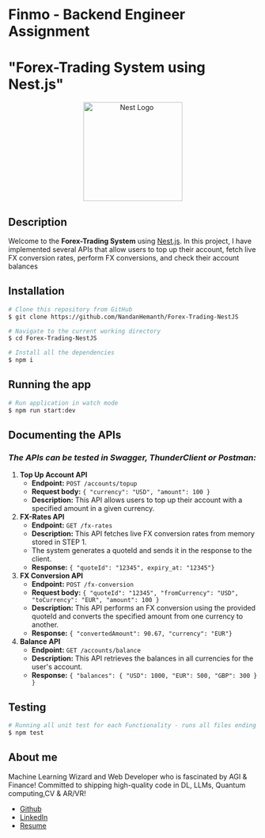# Finmo - Backend Engineer Assignment
# "Forex-Trading System using Nest.js"
<p align="center">
  <a href="http://nestjs.com/" target="blank"><img src="https://nestjs.com/img/logo-small.svg" width="200" alt="Nest Logo" /></a>
</p>

[circleci-image]: https://img.shields.io/circleci/build/github/nestjs/nest/master?token=abc123def456
[circleci-url]: https://circleci.com/gh/nestjs/nest


## Description
Welcome to the **Forex-Trading System** using [Nest.js](https://github.com/nestjs/nest). In this project, I have implemented several APIs that allow users to top up their account, fetch live FX conversion rates, perform FX conversions, and check their account balances

## Installation
```bash
# Clone this repository from GitHub 
$ git clone https://github.com/NandanHemanth/Forex-Trading-NestJS 
```
```bash
# Navigate to the current working directory
$ cd Forex-Trading-NestJS
```

```bash
# Install all the dependencies
$ npm i
```

## Running the app

```bash
# Run application in watch mode
$ npm run start:dev
```
## Documenting the APIs
### *The APIs can be tested in Swagger, ThunderClient or Postman:*

1. **Top Up Account API**
    - **Endpoint:** `POST /accounts/topup`
    - **Request body:** `{ "currency": "USD", "amount": 100 }`
    - **Description:** This API allows users to top up their account with a specified amount in a given currency.
2.  **FX-Rates API**
    -  **Endpoint:** `GET /fx-rates`
    -  **Description:** This API fetches live FX conversion rates from memory stored in STEP 1.
    - The system generates a quoteId and sends it in the response to the client.
    -  **Response:** `{ "quoteId": "12345", expiry_at: "12345"}`
3. **FX Conversion API**
    - **Endpoint:** `POST /fx-conversion`
    - **Request body:** `{ "quoteId": "12345",
     "fromCurrency": "USD",
    "toCurrency": "EUR", "amount": 100 }`
    - **Description:** This API performs an FX conversion using the provided quoteId and converts the specified amount from one currency to another.
    - **Response:** `{ "convertedAmount": 90.67, "currency": "EUR"}`
4. **Balance API**
    - **Endpoint:** `GET /accounts/balance`
    - **Description:** This API retrieves the balances in all currencies for the user's account.
    - **Response:** `{ "balances": { "USD": 1000, "EUR": 500, "GBP": 300 } }`

## Testing

```bash
# Running all unit test for each Functionality - runs all files ending with '.spec.ts'
$ npm test
```

## About me
Machine Learning Wizard and Web Developer who is fascinated by AGI & Finance! Committed to shipping high-quality code in DL, LLMs, Quantum computing,CV & AR/VR!
- [Github](https://github.com/NandanHemanth)
- [LinkedIn](https://www.linkedin.com/in/nandan-hemanth-a784811b8/)
- [Resume](https://drive.google.com/file/d/1IB6X_G7mPwvzv1M8I0QiV099_02bylI2/view?usp=sharing)

